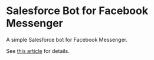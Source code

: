 # Salesforce Bot for Facebook Messenger

A simple Salesforce bot for Facebook Messenger.

See [this article](http://coenraets.org) for details.